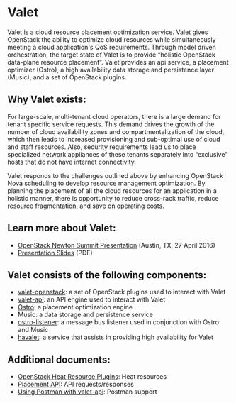 # Valet

Valet is a cloud resource placement optimization service. Valet gives OpenStack the ability to optimize cloud resources while simultaneously meeting a cloud application's QoS requirements. Through model driven orchestration, the target state of Valet is to provide “holistic OpenStack data-plane resource placement”. Valet provides an api service, a placement optimizer (Ostro), a high availability data storage and persistence layer (Music), and a set of OpenStack plugins.

## Why Valet exists:

For large-scale, multi-tenant cloud operators, there is a large demand for tenant specific service requests.  This demand drives the growth of the number of cloud availability zones and compartmentalization of the cloud, which then leads to increased provisioning and sub-optimal use of cloud and staff resources.  Also, security requirements lead us to place specialized network appliances of these tenants separately into “exclusive” hosts that do not have internet connectivity. 

Valet responds to the challenges outlined above by enhancing OpenStack Nova scheduling to develop resource management optimization.  By planning the placement of all the cloud resources for an application in a holistic manner, there is opportunity to reduce cross-rack traffic, reduce resource fragmentation, and save on operating costs.

## Learn more about Valet:

* [OpenStack Newton Summit Presentation](https://www.openstack.org/videos/video/valet-holistic-data-center-optimization-for-openstack) (Austin, TX, 27 April 2016)
* [Presentation Slides](http://www.research.att.com/export/sites/att_labs/techdocs/TD_101806.pdf) (PDF)

## Valet consists of the following components:

* [valet-openstack](https://github.com/att-comdev/valet/blob/master/doc/valet_os.md): a set of OpenStack plugins used to interact with Valet
* [valet-api](https://github.com/att-comdev/valet/blob/master/doc/valet_api.md): an API engine used to interact with Valet
* [Ostro](https://github.com/att-comdev/valet/blob/master/doc/ostro.md): a placement optimization engine
* Music: a data storage and persistence service
* [ostro-listener](https://github.com/att-comdev/valet/blob/master/doc/ostro_listener.md): a message bus listener used in conjunction with Ostro and Music
* [havalet](https://github.com/att-comdev/valet/blob/master/doc/ha.md): a service that assists in providing high availability for Valet

## Additional documents:

* [OpenStack Heat Resource Plugins](https://github.com/att-comdev/valet/blob/master/valet_plugins/valet_plugins/heat/README.md): Heat resources
* [Placement API](https://github.com/att-comdev/valet/blob/master/doc/valet_api.md): API requests/responses
* [Using Postman with valet-api](https://github.com/att-comdev/valet/blob/master/valet/tests/api/README.md): Postman support
